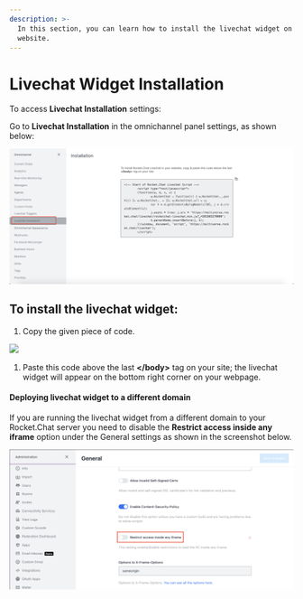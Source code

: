 ```yaml
---
description: >-
  In this section, you can learn how to install the livechat widget on your
  website.
---
```


# Livechat Widget Installation

To access **Livechat Installation** settings:

Go to **Livechat Installation** in the omnichannel panel settings, as shown below:

![](<../../.gitbook/assets/0 (4).png>)

## To install the livechat widget:

1. Copy the given piece of code.

![](<../../.gitbook/assets/1 (11).png>)

1. Paste this code above the last **\</body>** tag on your site; the livechat widget will appear on the bottom right corner on your webpage.

#### Deploying livechat widget to a different domain

If you are running the livechat widget from a different domain to your Rocket.Chat server you need to disable the **Restrict access inside any iframe** option under the General settings as shown in the screenshot below.&#x20;

![Administration > General](../../.gitbook/assets/restrict-access-inside-any-iframe.png)
